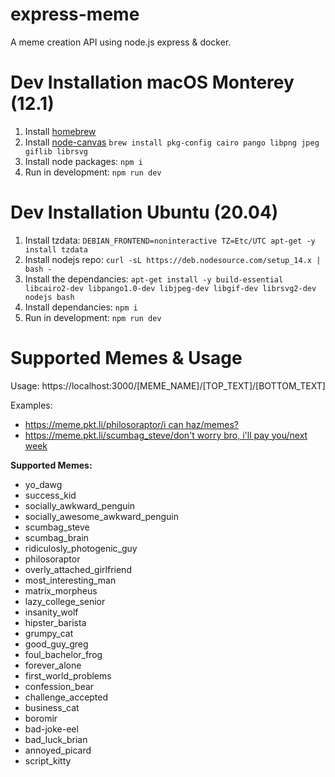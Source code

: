 express-meme
============
A meme creation API using node.js express & docker.


Dev Installation macOS Monterey (12.1)
======================================
1. Install [homebrew](https://brew.sh/)
2. Install [node-canvas](https://www.npmjs.com/package/canvas) `brew install pkg-config cairo pango libpng jpeg giflib librsvg`
3. Install node packages: `npm i`
4. Run in development: `npm run dev`


Dev Installation Ubuntu (20.04)
===============================
1. Install tzdata: `DEBIAN_FRONTEND=noninteractive TZ=Etc/UTC apt-get -y install tzdata`
2. Install nodejs repo: `curl -sL https://deb.nodesource.com/setup_14.x | bash -`
3. Install the dependancies: `apt-get install -y build-essential libcairo2-dev libpango1.0-dev libjpeg-dev libgif-dev librsvg2-dev nodejs bash`
4. Install dependancies: `npm i`
5. Run in development: `npm run dev`


Supported Memes & Usage
=======================
Usage: https://localhost:3000/[MEME_NAME]/[TOP_TEXT]/[BOTTOM_TEXT]

Examples:
* [https://meme.pkt.li/philosoraptor/i can haz/memes?](https://meme.pkt.li/philosoraptor/i%20can%20haz/memes%3F)
* [https://meme.pkt.li/scumbag_steve/don't worry bro, i'll pay you/next week](https://meme.pkt.li/scumbag_steve/don't%20worry%20bro,%20i'll%20pay%20you/next%20week)

**Supported Memes:**
* yo_dawg
* success_kid
* socially_awkward_penguin
* socially_awesome_awkward_penguin
* scumbag_steve
* scumbag_brain
* ridiculosly_photogenic_guy
* philosoraptor
* overly_attached_girlfriend
* most_interesting_man
* matrix_morpheus
* lazy_college_senior
* insanity_wolf
* hipster_barista
* grumpy_cat
* good_guy_greg
* foul_bachelor_frog
* forever_alone
* first_world_problems
* confession_bear
* challenge_accepted
* business_cat
* boromir
* bad-joke-eel
* bad_luck_brian
* annoyed_picard
* script_kitty
